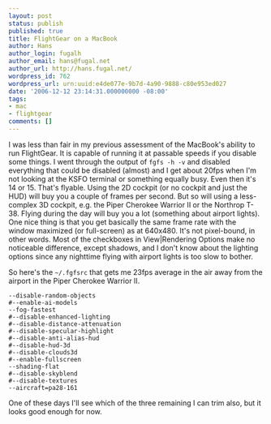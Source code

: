 ```yaml
---
layout: post
status: publish
published: true
title: FlightGear on a MacBook
author: Hans
author_login: fugalh
author_email: hans@fugal.net
author_url: http://hans.fugal.net/
wordpress_id: 762
wordpress_url: urn:uuid:e4de077e-9b7d-4a90-9888-c80e953ed027
date: '2006-12-12 23:14:31.000000000 -08:00'
tags:
- mac
- flightgear
comments: []
---
```

<p>I was less than fair in my previous assessment of the MacBook's ability to run FlightGear. It is capable of running it at passable speeds if you disable some things. I went through the output of <code>fgfs -h -v</code> and disabled everything that could be disabled (almost) and I get about 20fps when I'm not looking at the KSFO terminal or something equally busy. Even then it's 14 or 15. That's flyable. Using the 2D cockpit (or no cockpit and just the HUD) will buy you a couple of frames per second. But so will using a less-complex 3D cockpit, e.g. the Piper Cherokee Warrior II or the Northrop T-38. Flying during the day will buy you a lot (something about airport lights). One nice thing is that you get basically the same frame rate with the window maximized (or full-screen) as at 640x480. It's not pixel-bound, in other words. Most of the checkboxes in View|Rendering Options make no noticeable difference, except shadows, and I don't know about the lighting options since any nighttime flying with airport lights is too slow to bother.</p>

<p>So here's the <code>~/.fgfsrc</code> that gets me 23fps average in the air away from the airport in the Piper Cherokee Warrior II. </p>

<pre><code>--disable-random-objects
#--enable-ai-models
--fog-fastest
#--disable-enhanced-lighting
#--disable-distance-attenuation
#--disable-specular-highlight
#--disable-anti-alias-hud
#--disable-hud-3d
#--disable-clouds3d
#--enable-fullscreen
--shading-flat
#--disable-skyblend
#--disable-textures
--aircraft=pa28-161
</code></pre>

<p>One of these days I'll see which of the three remaining I can trim also, but it
looks good enough for now.</p>

